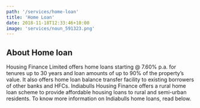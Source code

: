 ```yaml
---
path: '/services/home-loan'
title: 'Home Loan'
date: 2018-11-18T12:33:46+10:00
image: 'services/noun_591323.png'
---
```


## About Home loan

Housing Finance Limited offers home loans starting @ 7.60% p.a. for tenures up to 30 years and loan amounts of up to 90% of the property’s value. It also offers home loan balance transfer facility to existing borrowers of other banks and HFCs. Indiabulls Housing Finance offers a rural home loan scheme to provide affordable housing loans to rural and semi-urban residents. To know more information on Indiabulls home loans, read below.

